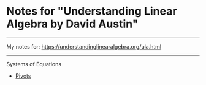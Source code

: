 # Notes for "Understanding Linear Algebra by David Austin"

----

My notes for: https://understandinglinearalgebra.org/ula.html

----

Systems of Equations
 - [Pivots](https://github.com/snowch/linear_algebra/blob/main/01_systems_of_equations_pivots.md)
